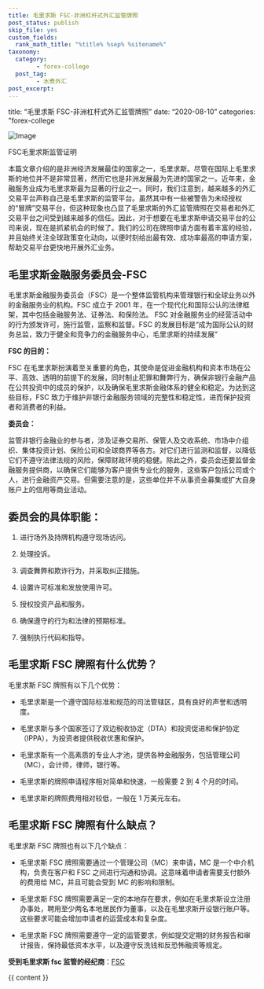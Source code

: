 ```yaml
---
title: 毛里求斯 FSC-非洲杠杆式外汇监管牌照
post_status: publish
skip_file: yes
custom_fields:
  rank_math_title: "%title% %sep% %sitename%"
taxonomy:
  category:
        - forex-college
  post_tag:
        - 水煮外汇
post_excerpt: 
---
```

title: “毛里求斯 FSC-非洲杠杆式外汇监管牌照” date: “2020-08-10” categories: "forex-college

![Image](https://cdn.fendou.la/welaowei8/2020/06/554b5f99e49221d60c6997d618012843-1.jpg)

FSC毛里求斯监管证明

本篇文章介绍的是非洲经济发展最佳的国家之一，毛里求斯。尽管在国际上毛里求斯的地位并不是非常显著，然而它也是非洲发展最为先进的国家之一。近年来，金融服务业成为毛里求斯最为显著的行业之一。同时，我们注意到，越来越多的外汇交易平台声称自己是毛里求斯的监管平台。虽然其中有一些被警告为未经授权的“冒牌”交易平台，但这种现象也凸显了毛里求斯的外汇监管牌照在交易者和外汇交易平台之间受到越来越多的信任。因此，对于想要在毛里求斯申请交易平台的公司来说，现在是抓紧机会的时候了。我们的公司在牌照申请方面有着丰富的经验，并且始终关注全球政策变化动向，以便时刻给出最有效、成功率最高的申请方案，帮助交易平台更快地开展外汇业务。

## 毛里求斯金融服务委员会-FSC

毛里求斯金融服务委员会（FSC）是一个整体监管机构来管理银行和全球业务以外的金融服务业的机构。FSC 成立于 2001 年，在一个现代化和国际公认的法律框架，其中包括金融服务法、证券法、和保险法。 FSC 对金融服务业的经营活动中的行为颁发许可，施行监管，监察和监督。FSC 的发展目标是“成为国际公认的财务总监，致力于健全和竞争力的金融服务中心，毛里求斯的持续发展”

**FSC 的目的：**

FSC 在毛里求斯扮演着至关重要的角色，其使命是促进金融机构和资本市场在公平、高效、透明的前提下的发展，同时制止犯罪和舞弊行为，确保非银行金融产品在公共投资中的成员的保护，以及确保毛里求斯金融体系的健全和稳定。为达到这些目标，FSC 致力于维护非银行金融服务领域的完整性和稳定性，进而保护投资者和消费者的利益。

**委员会：**

监管非银行金融业的参与者，涉及证券交易所、保管人及交收系统、市场中介组织、集体投资计划、保险公司和全球商界等各方。对它们进行监测和监督，以降低它们不遵守法律法规的风险，保障财政环境的稳健。除此之外，委员会还要监督金融服务提供商，以确保它们能够为客户提供专业化的服务，这些客户包括公司或个人，进行金融资产交易。但需要注意的是，这些单位并不从事资金募集或扩大自身账户上的信用等商业活动。

## **委员会的具体职能：**

1. 进行场外及持牌机构遵守现场访问。

1. 处理投诉。

1. 调查舞弊和欺诈行为，并采取纠正措施。

1. 设置许可标准和发放使用许可。

1. 授权投资产品和服务。

1. 确保遵守的行为和法律的预期标准。

1. 强制执行代码和指导。

## 毛里求斯 FSC 牌照有什么优势？

毛里求斯 FSC 牌照有以下几个优势：

* 毛里求斯是一个遵守国际标准和规范的司法管辖区，具有良好的声誉和透明度。

* 毛里求斯与多个国家签订了双边税收协定（DTA）和投资促进和保护协定（IPPA），为投资者提供税收优惠和保护。

* 毛里求斯有一个高素质的专业人才池，提供各种金融服务，包括管理公司（MC），会计师，律师，银行等。

* 毛里求斯的牌照申请程序相对简单和快速，一般需要 2 到 4 个月的时间。

* 毛里求斯的牌照费用相对较低，一般在 1 万美元左右。

## 毛里求斯 FSC 牌照有什么缺点？

毛里求斯 FSC 牌照也有以下几个缺点：

* 毛里求斯 FSC 牌照需要通过一个管理公司（MC）来申请，MC 是一个中介机构，负责在客户和 FSC 之间进行沟通和协调。这意味着申请者需要支付额外的费用给 MC，并且可能会受到 MC 的影响和限制。

* 毛里求斯 FSC 牌照需要满足一定的本地存在要求，例如在毛里求斯设立注册办事处，聘用至少两名本地居民作为董事，以及在毛里求斯开设银行账户等。这些要求可能会增加申请者的运营成本和复杂度。

* 毛里求斯 FSC 牌照需要遵守一定的监管要求，例如提交定期的财务报告和审计报告，保持最低资本水平，以及遵守反洗钱和反恐怖融资等规定。

**受到毛里求斯 fsc 监管的经纪商**：[FSC](https://we.laowei8.com/broker-cat/fsa)

{{ content }}